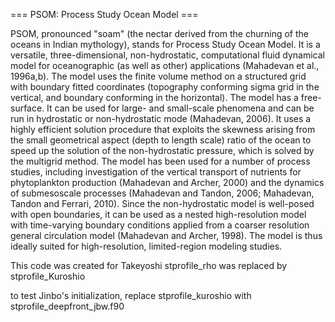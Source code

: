 
=== PSOM: Process Study Ocean Model ===

PSOM, pronounced "soam" (the nectar derived from the churning of the oceans in Indian mythology), stands for Process Study Ocean Model. It is a versatile, three-dimensional, non-hydrostatic, computational fluid dynamical model for oceanographic (as well as other) applications (Mahadevan et al., 1996a,b). The model uses the finite volume method on a structured grid with boundary fitted coordinates (topography conforming sigma grid in the vertical, and boundary conforming in the horizontal). The model has a free-surface. It can be used for large- and small-scale phenomena and can be run in hydrostatic or non-hydrostatic mode (Mahadevan, 2006). It uses a highly efficient solution procedure that exploits the skewness arising from the small geometrical aspect (depth to length scale) ratio of the ocean to speed up the solution of the non-hydrostatic pressure, which is solved by the multigrid method. The model has been used for a number of process studies, including investigation of the vertical transport of nutrients for phytoplankton production (Mahadevan and Archer, 2000) and the dynamics of submesoscale processes (Mahadevan and Tandon, 2006; Mahadevan, Tandon and Ferrari, 2010). Since the non-hydrostatic model is well-posed with open boundaries, it can be used as a nested high-resolution model with time-varying boundary conditions applied from a coarser resolution general circulation model (Mahadevan and Archer, 1998). The model is thus ideally suited for high-resolution, limited-region modeling studies. 



This code was created for Takeyoshi
stprofile_rho was replaced by stprofile_Kuroshio

to test Jinbo's initialization, replace stprofile_kuroshio with stprofile_deepfront_jbw.f90